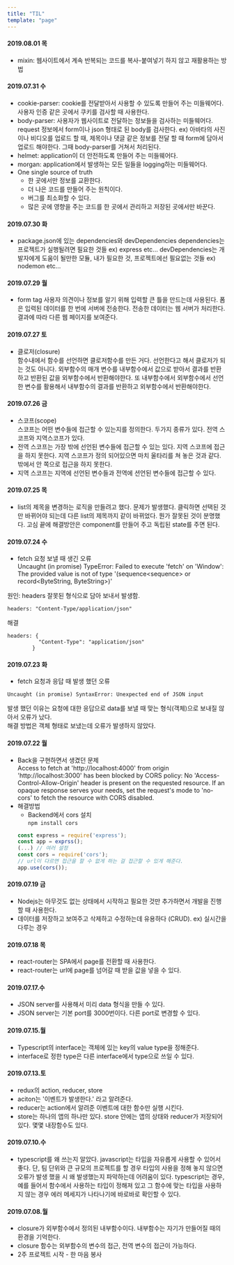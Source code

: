 ```yaml
---
title: "TIL"
template: "page"
---
```

#### 2019.08.01 목
- mixin: 웹사이트에서 계속 반복되는 코드를 복사-붙여넣기 하지 않고 재활용하는 방법

#### 2019.07.31 수
- cookie-parser: cookie를 전달받아서 사용할 수 있도록 만들어 주는 미들웨어다. 사용자 인증 같은 곳에서 쿠키를 검사할 때 사용한다.
- body-parser: 사용자가 웹사이트로 전달하는 정보들을 검사하는 미들웨어다. request 정보에서 form이나 json 형태로 된 body를 검사한다. ex) 아바타의 사진이나 비디오를 업로드 할 때, 제목이나 댓글 같은 정보를 전달 할 때 form에 담아서 업로드 해야한다. 그때 body-parser를 거쳐서 처리된다.
- helmet: application이 더 안전하도록 만들어 주는 미들웨어다.
- morgan: application에서 발생하는 모든 일들을 logging하는 미들웨어다.
- One single source of truth
  - 한 곳에서만 정보를 교환한다.
  - 더 나은 코드를 만들어 주는 원칙이다.
  - 버그를 최소화할 수 있다.
  - 많은 곳에 영향을 주는 코드를 한 곳에서 관리하고 저장된 곳에서만 바꾼다.

#### 2019.07.30 화
- package.json에 있는 dependencies와 devDependencies
  dependencies는 프로젝트가 실행될려면 필요한 것들 ex) express etc...
  devDependencies는 개발자에게 도움이 될만한 모듈, 내가 필요한 것, 프로젝트에선 필요없는 것들 ex) nodemon etc...

#### 2019.07.29 월
- form tag
  사용자 의견이나 정보를 알기 위해 입력할 큰 틀을 만드는데 사용된다. 폼은 입력된 데이터를 한 번에 서버에 전송한다. 전송한 데이터는 웹 서버가 처리한다. 결과에 따라 다른 웹 페이지를 보여준다.

#### 2019.07.27 토
- 클로저(closure)  
  함수내에서 함수를 선언하면 클로저함수를 만든 거다. 선언한다고 해서 클로저가 되는 것도 아니다. 외부함수의 매개 변수를 내부함수에서 값으로 받아서 결과를 반환하고 반환된 값을 외부함수에서 반환해야한다. 또 내부함수에서 외부함수에서 선언한 변수를 활용해서 내부함수의 결과를 반환하고 외부함수에서 반환해야한다.

#### 2019.07.26 금
- 스코프(scope)  
  스코프는 어떤 변수들에 접근할 수 있는지를 정의한다. 두가지 종류가 있다. 전역 스코프와 지역스코프가 있다. 
- 전역 스코프는 가장 밖에 선언된 변수들에 접근할 수 있는 있다. 지역 스코프에 접근을 하지 못한다. 지역 스코프가 정의 되어있으면 마치 울타리를 쳐 놓은 것과 같다. 밖에서 안 쪽으로 접근을 하지 못한다.
- 지역 스코프는 지역에 선언된 변수들과 전역에 션언된 변수들에 접근할 수 있다.


#### 2019.07.25 목
- list의 제목을 변경하는 로직을 만들려고 했다. 문제가 발생했다. 클릭하면 선택된 것만 바뀌어야 되는데 다른 list의 제목까지 같이 바뀌었다. 뭔가 잘못된 것이 분명했다. 
고심 끝에 해결방안은 component를 만들어 주고 독립된 state를 주면 된다.

#### 2019.07.24 수
- fetch 요청 보낼 때 생긴 오류  
Uncaught (in promise) TypeError: Failed to execute 'fetch' on 'Window': The provided value is not of type '(sequence<sequence<ByteString>> or record<ByteString, ByteString>)'
      
원인: headers 잘못된 형식으로 담아 보내서 발생함.
```
headers: "Content-Type/application/json"
``` 
해결
```
headers: {
          "Content-Type": "application/json"
        }
```

#### 2019.07.23 화
- fetch 요청과 응답 때 발생 했던 오류
```
Uncaught (in promise) SyntaxError: Unexpected end of JSON input
```
발생 했던 이유는 요청에 대한 응답으로 data를 보낼 때 맞는 형식(객체)으로 보내질 않아서 오류가 났다.  
해결 방법은 객체 형태로 보냈는데 오류가 발생하지 않았다.

#### 2019.07.22 월
- Back을 구현하면서 생겼던 문제  
Access to fetch at 'http://localhost:4000' from origin 'http://localhost:3000' has been blocked by CORS policy: No 'Access-Control-Allow-Origin' header is present on the requested resource. If an opaque response serves your needs, set the request's mode to 'no-cors' to fetch the resource with CORS disabled.  
- 해결방법
  - Backend에서 cors 설치  
  `npm install cors`
  ```javascript
  const express = require('express');
  const app = exprss();
  (...) // 여러 설정
  const cors = require('cors');
  // url이 다르면 접근을 할 수 없게 하는 걸 접근할 수 있게 해준다.
  app.use(cors()); 
  ```

#### 2019.07.19 금
- Nodejs는 아무것도 없는 상태에서 시작하고 필요한 것만 추가하면서 개발을 진행할 때 사용한다. 
- 데이터를 저장하고 보여주고 삭제하고 수정하는데 유용하다 (CRUD). ex) 실시간을 다루는 경우

#### 2019.07.18 목
- react-router는 SPA에서 page를 전환할 때 사용한다.
- react-router는 url에 page를 넘어갈 때 받을 값을 넣을 수 있다.

#### 2019.07.17.수
- JSON server를 사용해서 미리 data 형식을 만들 수 있다.
- JSON server는 기본 port를 3000번이다. 다른 port로 변경할 수 있다.

#### 2019.07.15.월 
- Typescript의 interface는 객체에 있는 key의 value type을 정해준다.
- interface로 정한 type은 다른 interface에서 type으로 쓰일 수 있다.

#### 2019.07.13.토
- redux의 action, reducer, store
- aciton는 '이벤트가 발생한다.' 라고 알려준다.
- reducer는 action에서 알려준 이벤트에 대한 함수만 실행 시킨다.
- store는 하나의 앱의 하나만 있다. store 안에는 앱의 상태와 reducer가 저장되어 있다. 몇몇 내장함수도 있다.

#### 2019.07.10.수
- typescript를 왜 쓰는지 알았다. javascript는 타입을 자유롭게 사용할 수 있어서 좋다. 단, 팀 단위와 큰 규모의 프로젝트를 할 경우 타입의 사용을 정해 놓지 않으면 오류가 발생 했을 시 왜 발생했는지 파악하는데 어려움이 있다. typescript는 경우, 예를 들어서 함수에서 사용하는 타입이 정해져 있고 그 함수에 맞는 타입을 사용하지 않는 경우 에러 메세지가 나타나기에 바로바로 확인할 수 있다.


#### 2019.07.08.월
- closure가 외부함수에서 정의된 내부함수이다. 내부함수는 자기가 만들어질 때의 환경을 기억한다.
- closure 함수는 외부함수의 변수의 접근, 전역 변수의 접근이 가능하다.
- 2주 프로젝트 시작 - 한 마음 봉사
